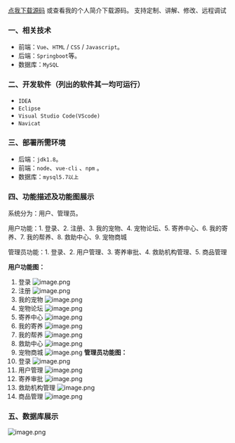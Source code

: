 [点我下载源码](https://www.oneprosol.com/detail/5b548fdc598b4770842c321daf27b78d)
或查看我的个人简介下载源码。
支持定制、讲解、修改、远程调试
### 一、相关技术
- 前端：`Vue`、`HTML` / `CSS` / `Javascript`。
- 后端：`Springboot`等。
- 数据库：`MySQL`

### 二、开发软件（列出的软件其一均可运行）
- `IDEA`
- `Eclipse`
- `Visual Studio Code(VScode)`
- `Navicat`
### 三、部署所需环境

- 后端：`jdk1.8`。
- 前端：`node`、`vue-cli` 、`npm`  。
- 数据库：`mysql5.7以上`

### 四、功能描述及功能图展示
系统分为：用户、管理员。

用户功能：1. 登录、2. 注册、3. 我的宠物、4. 宠物论坛、5. 寄养中心、6. 我的寄养、7. 我的帮养、8. 救助中心、9. 宠物商城

管理员功能：1. 登录、2. 用户管理、3. 寄养审批、4. 救助机构管理、5. 商品管理

**用户功能图：**
1. 登录
![image.png](https://pic.picprosol.com/user_upload/1ca4a16527164fbdbe5588f4023765f3/2024-12-05%2013:46:46_image.png)
2. 注册
![image.png](https://pic.picprosol.com/user_upload/1ca4a16527164fbdbe5588f4023765f3/2024-12-05%2013:46:58_image.png)
3. 我的宠物
![image.png](https://pic.picprosol.com/user_upload/1ca4a16527164fbdbe5588f4023765f3/2024-12-05%2013:47:22_image.png)
4. 宠物论坛
![image.png](https://pic.picprosol.com/user_upload/1ca4a16527164fbdbe5588f4023765f3/2024-12-05%2013:47:35_image.png)
5. 寄养中心
![image.png](https://pic.picprosol.com/user_upload/1ca4a16527164fbdbe5588f4023765f3/2024-12-05%2013:47:59_image.png)
6. 我的寄养
![image.png](https://pic.picprosol.com/user_upload/1ca4a16527164fbdbe5588f4023765f3/2024-12-05%2013:48:13_image.png)
7. 我的帮养
![image.png](https://pic.picprosol.com/user_upload/1ca4a16527164fbdbe5588f4023765f3/2024-12-05%2013:48:32_image.png)
8. 救助中心
![image.png](https://pic.picprosol.com/user_upload/1ca4a16527164fbdbe5588f4023765f3/2024-12-05%2013:48:41_image.png)
9. 宠物商城
![image.png](https://pic.picprosol.com/user_upload/1ca4a16527164fbdbe5588f4023765f3/2024-12-05%2013:49:10_image.png)
**管理员功能图：**
1. 登录
![image.png](https://pic.picprosol.com/user_upload/1ca4a16527164fbdbe5588f4023765f3/2024-12-05%2013:46:46_image.png)
2. 用户管理
![image.png](https://pic.picprosol.com/user_upload/1ca4a16527164fbdbe5588f4023765f3/2024-12-05%2013:49:30_image.png)
3. 寄养审批
![image.png](https://pic.picprosol.com/user_upload/1ca4a16527164fbdbe5588f4023765f3/2024-12-05%2013:49:46_image.png)
4. 救助机构管理
![image.png](https://pic.picprosol.com/user_upload/1ca4a16527164fbdbe5588f4023765f3/2024-12-05%2013:49:52_image.png)
5. 商品管理
![image.png](https://pic.picprosol.com/user_upload/1ca4a16527164fbdbe5588f4023765f3/2024-12-05%2013:50:00_image.png)
### 五、数据库展示
![image.png](https://pic.picprosol.com/user_upload/1ca4a16527164fbdbe5588f4023765f3/2024-12-05%2013:50:41_image.png)
